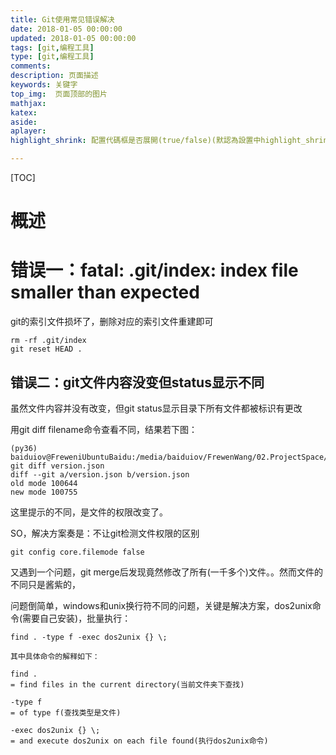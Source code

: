 ```yaml
---
title: Git使用常见错误解决
date: 2018-01-05 00:00:00
updated: 2018-01-05 00:00:00
tags: [git,编程工具]
type: [git,编程工具]
comments:
description: 页面描述
keywords: 关键字
top_img:  页面顶部的图片
mathjax:
katex:
aside: 
aplayer:
highlight_shrink: 配置代碼框是否展開(true/false)(默認為設置中highlight_shrink的配置)

---
```


[TOC]

# 概述





# 错误一：fatal: .git/index: index file smaller than expected

git的索引文件损坏了，删除对应的索引文件重建即可

```shell
rm -rf .git/index
git reset HEAD .
```





## 错误二：git文件内容没变但status显示不同

虽然文件内容并没有改变，但git status显示目录下所有文件都被标识有更改

用git diff filename命令查看不同，结果若下图：

```
(py36) baiduiov@FreweniUbuntuBaidu:/media/baiduiov/FrewenWang/02.ProjectSpace/01WorkSpace/em$ git diff version.json
diff --git a/version.json b/version.json
old mode 100644
new mode 100755
```

这里提示的不同，是文件的权限改变了。

SO，解决方案奏是：不让git检测文件权限的区别

```shell
git config core.filemode false
```

又遇到一个问题，git merge后发现竟然修改了所有(一千多个)文件。。然而文件的不同只是酱紫的，

问题倒简单，windows和unix换行符不同的问题，关键是解决方案，dos2unix命令(需要自己安装)，批量执行：

```
find . -type f -exec dos2unix {} \;
```

```
其中具体命令的解释如下：

find .
= find files in the current directory(当前文件夹下查找)

-type f
= of type f(查找类型是文件)

-exec dos2unix {} \;
= and execute dos2unix on each file found(执行dos2unix命令)
```











